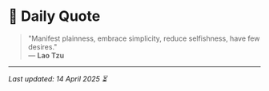 # 📜 Daily Quote

> "Manifest plainness, embrace simplicity, reduce selfishness, have few desires."  
> — **Lao Tzu**

---

_Last updated: 14 April 2025 ⏳_
